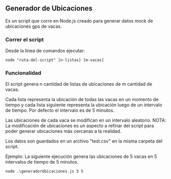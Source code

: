 ## Generador de Ubicaciones

Es un script que corre en Node.js creado para generar datos mock de ubicaciones gps de vacas.

### Correr el script

Desde la línea de comandos ejecutar:
```
node "ruta-del-script" [n-listas] [m-vacas]
```

### Funcionalidad

El script genera n cantidad de listas de ubicaciones de m cantidad de vacas.

Cada lista representa la ubicación de todas las vacas en un momento de tiempo y cada lista
siguiente representa la ubicación luego de un intervalo de tiempo. Por defecto el intervalo
es de 5 minutos.

Las ubicaciones de cada vaca se modifican en un intervalo aleatorio.
NOTA: La modificación de ubicaciones es un aspecto a refinar del script para
poder generar ubicaciones más cercanas a la realidad.

Los datos son guardados en un archivo "test.csv" en la misma carpeta del script.

Ejemplo:
La siguiente ejecución genera las ubicaciones de 5 vacas en 5 intervalos de tiempo de 5 minutos.
```
node .\generadorUbicaciones.js 5 5
```